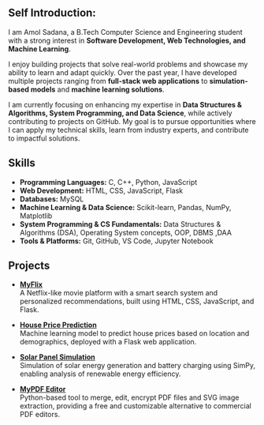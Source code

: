 ## Self Introduction:
I am Amol Sadana, a B.Tech Computer Science and Engineering student with a strong interest in **Software Development, Web Technologies, and Machine Learning**.  

I enjoy building projects that solve real-world problems and showcase my ability to learn and adapt quickly. Over the past year, I have developed multiple projects ranging from **full-stack web applications** to **simulation-based models** and **machine learning solutions**.  

I am currently focusing on enhancing my expertise in **Data Structures & Algorithms, System Programming, and Data Science**, while actively contributing to projects on GitHub. My goal is to pursue opportunities where I can apply my technical skills, learn from industry experts, and contribute to impactful solutions.    

## Skills  
- **Programming Languages:** C, C++, Python, JavaScript  
- **Web Development:** HTML, CSS, JavaScript, Flask  
- **Databases:** MySQL
- **Machine Learning & Data Science:** Scikit-learn, Pandas, NumPy, Matplotlib  
- **System Programming & CS Fundamentals:** Data Structures & Algorithms (DSA), Operating System concepts, OOP, DBMS ,DAA 
- **Tools & Platforms:** Git, GitHub, VS Code, Jupyter Notebook  

## Projects  

- **[MyFlix](https://github.com/AmolSadana012/MyFlix)**  
  A Netflix-like movie platform with a smart search system and personalized recommendations, built using HTML, CSS, JavaScript, and Flask.  

- **[House Price Prediction](https://github.com/AmolSadana012/house-price-prediction)**  
  Machine learning model to predict house prices based on location and demographics, deployed with a Flask web application.  

- **[Solar Panel Simulation](https://github.com/AmolSadana012/solar-panel-sim)**  
  Simulation of solar energy generation and battery charging using SimPy, enabling analysis of renewable energy efficiency.  

- **[MyPDF Editor](https://github.com/AmolSadana012/MyPdf-Editor)**  
  Python-based tool to merge, edit, encrypt PDF files and SVG image extraction, providing a free and customizable alternative to commercial PDF editors.  


